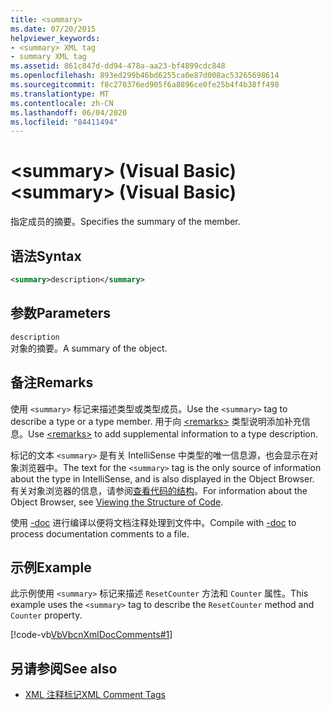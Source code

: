 ```yaml
---
title: <summary>
ms.date: 07/20/2015
helpviewer_keywords:
- <summary> XML tag
- summary XML tag
ms.assetid: 861c847d-dd94-478a-aa23-bf4899cdc848
ms.openlocfilehash: 893ed299b46bd6255ca0e87d008ac53265698614
ms.sourcegitcommit: f8c270376ed905f6a8896ce0fe25b4f4b38ff498
ms.translationtype: MT
ms.contentlocale: zh-CN
ms.lasthandoff: 06/04/2020
ms.locfileid: "84411494"
---
```

# <a name="summary-visual-basic"></a><span data-ttu-id="01459-101">\<summary> (Visual Basic)</span><span class="sxs-lookup"><span data-stu-id="01459-101">\<summary> (Visual Basic)</span></span>
<span data-ttu-id="01459-102">指定成员的摘要。</span><span class="sxs-lookup"><span data-stu-id="01459-102">Specifies the summary of the member.</span></span>  
  
## <a name="syntax"></a><span data-ttu-id="01459-103">语法</span><span class="sxs-lookup"><span data-stu-id="01459-103">Syntax</span></span>  
  
```xml  
<summary>description</summary>  
```  
  
## <a name="parameters"></a><span data-ttu-id="01459-104">参数</span><span class="sxs-lookup"><span data-stu-id="01459-104">Parameters</span></span>  
 `description`  
 <span data-ttu-id="01459-105">对象的摘要。</span><span class="sxs-lookup"><span data-stu-id="01459-105">A summary of the object.</span></span>  
  
## <a name="remarks"></a><span data-ttu-id="01459-106">备注</span><span class="sxs-lookup"><span data-stu-id="01459-106">Remarks</span></span>  
 <span data-ttu-id="01459-107">使用 `<summary>` 标记来描述类型或类型成员。</span><span class="sxs-lookup"><span data-stu-id="01459-107">Use the `<summary>` tag to describe a type or a type member.</span></span> <span data-ttu-id="01459-108">用于向 [\<remarks>](remarks.md) 类型说明添加补充信息。</span><span class="sxs-lookup"><span data-stu-id="01459-108">Use [\<remarks>](remarks.md) to add supplemental information to a type description.</span></span>  
  
 <span data-ttu-id="01459-109">标记的文本 `<summary>` 是有关 IntelliSense 中类型的唯一信息源，也会显示在对象浏览器中。</span><span class="sxs-lookup"><span data-stu-id="01459-109">The text for the `<summary>` tag is the only source of information about the type in IntelliSense, and is also displayed in the Object Browser.</span></span> <span data-ttu-id="01459-110">有关对象浏览器的信息，请参阅[查看代码的结构](/visualstudio/ide/viewing-the-structure-of-code)。</span><span class="sxs-lookup"><span data-stu-id="01459-110">For information about the Object Browser, see [Viewing the Structure of Code](/visualstudio/ide/viewing-the-structure-of-code).</span></span>  
  
 <span data-ttu-id="01459-111">使用 [-doc](../../reference/command-line-compiler/doc.md) 进行编译以便将文档注释处理到文件中。</span><span class="sxs-lookup"><span data-stu-id="01459-111">Compile with [-doc](../../reference/command-line-compiler/doc.md) to process documentation comments to a file.</span></span>  
  
## <a name="example"></a><span data-ttu-id="01459-112">示例</span><span class="sxs-lookup"><span data-stu-id="01459-112">Example</span></span>  
 <span data-ttu-id="01459-113">此示例使用 `<summary>` 标记来描述 `ResetCounter` 方法和 `Counter` 属性。</span><span class="sxs-lookup"><span data-stu-id="01459-113">This example uses the `<summary>` tag to describe the `ResetCounter` method and `Counter` property.</span></span>  
  
 [!code-vb[VbVbcnXmlDocComments#1](~/samples/snippets/visualbasic/VS_Snippets_VBCSharp/VbVbcnXmlDocComments/VB/Class1.vb#1)]  
  
## <a name="see-also"></a><span data-ttu-id="01459-114">另请参阅</span><span class="sxs-lookup"><span data-stu-id="01459-114">See also</span></span>

- [<span data-ttu-id="01459-115">XML 注释标记</span><span class="sxs-lookup"><span data-stu-id="01459-115">XML Comment Tags</span></span>](index.md)
